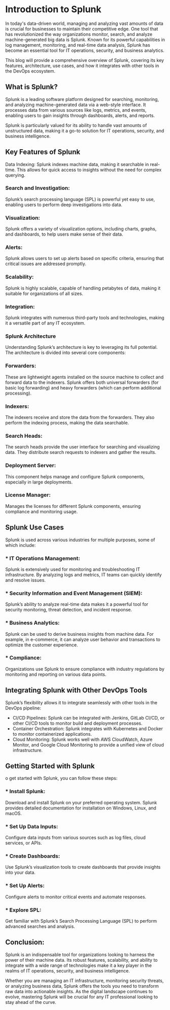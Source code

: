 # Introduction to Splunk
In today's data-driven world, managing and analyzing vast amounts of data is crucial for businesses to maintain their competitive edge. One tool that has revolutionized the way organizations monitor, search, and analyze machine-generated big data is Splunk. Known for its powerful capabilities in log management, monitoring, and real-time data analysis, Splunk has become an essential tool for IT operations, security, and business analytics.

This blog will provide a comprehensive overview of Splunk, covering its key features, architecture, use cases, and how it integrates with other tools in the DevOps ecosystem.

## What is Splunk?
Splunk is a leading software platform designed for searching, monitoring, and analyzing machine-generated data via a web-style interface. It processes data from various sources like logs, metrics, and events, enabling users to gain insights through dashboards, alerts, and reports.

Splunk is particularly valued for its ability to handle vast amounts of unstructured data, making it a go-to solution for IT operations, security, and business intelligence.

## Key Features of Splunk
Data Indexing: Splunk indexes machine data, making it searchable in real-time. This allows for quick access to insights without the need for complex querying.

### Search and Investigation:
Splunk’s search processing language (SPL) is powerful yet easy to use, enabling users to perform deep investigations into data.

### Visualization: 
Splunk offers a variety of visualization options, including charts, graphs, and dashboards, to help users make sense of their data.

### Alerts: 
Splunk allows users to set up alerts based on specific criteria, ensuring that critical issues are addressed promptly.

### Scalability: 
Splunk is highly scalable, capable of handling petabytes of data, making it suitable for organizations of all sizes.

### Integration: 
Splunk integrates with numerous third-party tools and technologies, making it a versatile part of any IT ecosystem.

### Splunk Architecture
Understanding Splunk’s architecture is key to leveraging its full potential. The architecture is divided into several core components:

### Forwarders: 
These are lightweight agents installed on the source machine to collect and forward data to the indexers. Splunk offers both universal forwarders (for basic log forwarding) and heavy forwarders (which can perform additional processing).

### Indexers: 
The indexers receive and store the data from the forwarders. They also perform the indexing process, making the data searchable.

### Search Heads: 
The search heads provide the user interface for searching and visualizing data. They distribute search requests to indexers and gather the results.

### Deployment Server: 
This component helps manage and configure Splunk components, especially in large deployments.

### License Manager: 
Manages the licenses for different Splunk components, ensuring compliance and monitoring usage.

## Splunk Use Cases
Splunk is used across various industries for multiple purposes, some of which include:

### * IT Operations Management: 
Splunk is extensively used for monitoring and troubleshooting IT infrastructure. By analyzing logs and metrics, IT teams can quickly identify and resolve issues.

### * Security Information and Event Management (SIEM):
 Splunk’s ability to analyze real-time data makes it a powerful tool for security monitoring, threat detection, and incident response.

 ### * Business Analytics: 
 Splunk can be used to derive business insights from machine data. For example, in e-commerce, it can analyze user behavior and transactions to optimize the customer experience.

 ### * Compliance:
 Organizations use Splunk to ensure compliance with industry regulations by monitoring and reporting on various data points.

## Integrating Splunk with Other DevOps Tools
Splunk’s flexibility allows it to integrate seamlessly with other tools in the DevOps pipeline:

* CI/CD Pipelines: Splunk can be integrated with Jenkins, GitLab CI/CD, or other CI/CD tools to monitor build and deployment processes.
* Container Orchestration: Splunk integrates with Kubernetes and Docker to monitor containerized applications.
* Cloud Monitoring: Splunk works well with AWS CloudWatch, Azure Monitor, and Google Cloud Monitoring to provide a unified view of cloud infrastructure.

## Getting Started with Splunk
o get started with Splunk, you can follow these steps:

### * Install Splunk: 
Download and install Splunk on your preferred operating system. Splunk provides detailed documentation for installation on Windows, Linux, and macOS.

### * Set Up Data Inputs: 
Configure data inputs from various sources such as log files, cloud services, or APIs.

### * Create Dashboards: 
Use Splunk’s visualization tools to create dashboards that provide insights into your data.

### * Set Up Alerts: 
Configure alerts to monitor critical events and automate responses.

### * Explore SPL: 
Get familiar with Splunk’s Search Processing Language (SPL) to perform advanced searches and analysis.

## Conclusion:
Splunk is an indispensable tool for organizations looking to harness the power of their machine data. Its robust features, scalability, and ability to integrate with a wide range of technologies make it a key player in the realms of IT operations, security, and business intelligence.

Whether you are managing an IT infrastructure, monitoring security threats, or analyzing business data, Splunk offers the tools you need to transform raw data into actionable insights. As the digital landscape continues to evolve, mastering Splunk will be crucial for any IT professional looking to stay ahead of the curve.